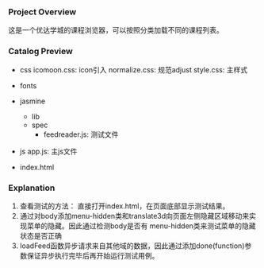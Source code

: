 
### Project Overview

这是一个优达学城的课程浏览器，可以按照分类加载不同的课程列表。


### Catalog Preview

 - css
 icomoon.css: icon引入
 normalize.css: 规范adjust
 style.css: 主样式

 - fonts

 - jasmine
     - lib
     - spec
         - feedreader.js: 测试文件

 - js
   app.js: 主js文件

 - index.html


### Explanation

1. 查看测试的方法： 直接打开index.html，在页面底部显示测试结果。
2. 通过对body添加menu-hidden类和translate3d向页面左侧隐藏区域移动来实现菜单的隐藏。因此通过检测body是否有
   menu-hidden类来测试菜单的隐藏状态是否正确
3. loadFeed函数异步请求来自其他域的数据，因此通过添加done(function)参数保证异步执行完毕后再开始运行测试用例。